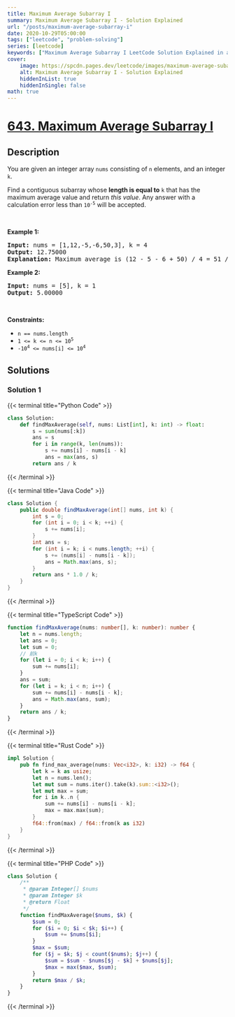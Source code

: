 ```yaml
---
title: Maximum Average Subarray I
summary: Maximum Average Subarray I - Solution Explained
url: "/posts/maximum-average-subarray-i"
date: 2020-10-29T05:00:00
tags: ["leetcode", "problem-solving"]
series: [leetcode]
keywords: ["Maximum Average Subarray I LeetCode Solution Explained in all languages", "643", "leetcode question 643", "Maximum Average Subarray I", "LeetCode", "leetcode solution in Python3 C++ Java Go PHP Ruby Swift TypeScript Rust C# JavaScript C", "GeeksforGeeks", "InterviewBit", "Coding Ninjas", "HackerRank", "HackerEarth", "CodeChef", "TopCoder", "AlgoExpert", "freeCodeCamp", "Codeforces", "GitHub", "AtCoder", "Samir Paul"]
cover:
    image: https://spcdn.pages.dev/leetcode/images/maximum-average-subarray-i.webp
    alt: Maximum Average Subarray I - Solution Explained
    hiddenInList: true
    hiddenInSingle: false
math: true
---
```



# [643. Maximum Average Subarray I](https://leetcode.com/problems/maximum-average-subarray-i)


## Description

<p>You are given an integer array <code>nums</code> consisting of <code>n</code> elements, and an integer <code>k</code>.</p>

<p>Find a contiguous subarray whose <strong>length is equal to</strong> <code>k</code> that has the maximum average value and return <em>this value</em>. Any answer with a calculation error less than <code>10<sup>-5</sup></code> will be accepted.</p>

<p>&nbsp;</p>
<p><strong class="example">Example 1:</strong></p>

<pre>
<strong>Input:</strong> nums = [1,12,-5,-6,50,3], k = 4
<strong>Output:</strong> 12.75000
<strong>Explanation:</strong> Maximum average is (12 - 5 - 6 + 50) / 4 = 51 / 4 = 12.75
</pre>

<p><strong class="example">Example 2:</strong></p>

<pre>
<strong>Input:</strong> nums = [5], k = 1
<strong>Output:</strong> 5.00000
</pre>

<p>&nbsp;</p>
<p><strong>Constraints:</strong></p>

<ul>
	<li><code>n == nums.length</code></li>
	<li><code>1 &lt;= k &lt;= n &lt;= 10<sup>5</sup></code></li>
	<li><code>-10<sup>4</sup> &lt;= nums[i] &lt;= 10<sup>4</sup></code></li>
</ul>

## Solutions

### Solution 1

<!-- tabs:start -->

{{< terminal title="Python Code" >}}
```python
class Solution:
    def findMaxAverage(self, nums: List[int], k: int) -> float:
        s = sum(nums[:k])
        ans = s
        for i in range(k, len(nums)):
            s += nums[i] - nums[i - k]
            ans = max(ans, s)
        return ans / k
```
{{< /terminal >}}

{{< terminal title="Java Code" >}}
```java
class Solution {
    public double findMaxAverage(int[] nums, int k) {
        int s = 0;
        for (int i = 0; i < k; ++i) {
            s += nums[i];
        }
        int ans = s;
        for (int i = k; i < nums.length; ++i) {
            s += (nums[i] - nums[i - k]);
            ans = Math.max(ans, s);
        }
        return ans * 1.0 / k;
    }
}
```
{{< /terminal >}}

{{< terminal title="TypeScript Code" >}}
```ts
function findMaxAverage(nums: number[], k: number): number {
    let n = nums.length;
    let ans = 0;
    let sum = 0;
    // 前k
    for (let i = 0; i < k; i++) {
        sum += nums[i];
    }
    ans = sum;
    for (let i = k; i < n; i++) {
        sum += nums[i] - nums[i - k];
        ans = Math.max(ans, sum);
    }
    return ans / k;
}
```
{{< /terminal >}}

{{< terminal title="Rust Code" >}}
```rust
impl Solution {
    pub fn find_max_average(nums: Vec<i32>, k: i32) -> f64 {
        let k = k as usize;
        let n = nums.len();
        let mut sum = nums.iter().take(k).sum::<i32>();
        let mut max = sum;
        for i in k..n {
            sum += nums[i] - nums[i - k];
            max = max.max(sum);
        }
        f64::from(max) / f64::from(k as i32)
    }
}
```
{{< /terminal >}}

{{< terminal title="PHP Code" >}}
```php
class Solution {
    /**
     * @param Integer[] $nums
     * @param Integer $k
     * @return Float
     */
    function findMaxAverage($nums, $k) {
        $sum = 0;
        for ($i = 0; $i < $k; $i++) {
            $sum += $nums[$i];
        }
        $max = $sum;
        for ($j = $k; $j < count($nums); $j++) {
            $sum = $sum - $nums[$j - $k] + $nums[$j];
            $max = max($max, $sum);
        }
        return $max / $k;
    }
}
```
{{< /terminal >}}

<!-- tabs:end -->

<!-- end -->
